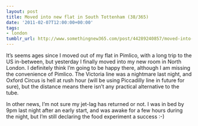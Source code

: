 ```yaml
---
layout: post
title: Moved into new flat in South Tottenham (38/365)
date: '2011-02-07T12:00:00+00:00'
tags:
- london
tumblr_url: http://www.somethingnew365.com/post/44289240857/moved-into-new-flat-in-south-tottenham-38365
---
```

It’s seems ages since I moved out of my flat in Pimlico, with a long trip to the US in-between, but yesterday I finally moved into my new room in North London.
I definitely think I’m going to be happy there, although I am missing the convenience of Pimlico. The Victoria line was a nightmare last night, and Oxford Circus is hell at rush hour (will be using Piccadilly line in future for sure), but the distance means there isn’t any practical alternative to the tube.

In other news, I’m not sure my jet-lag has returned or not. I was in bed by 9pm last night after an early start, and was awake for a few hours during the night, but I’m still declaring the food experiment a success :-)
